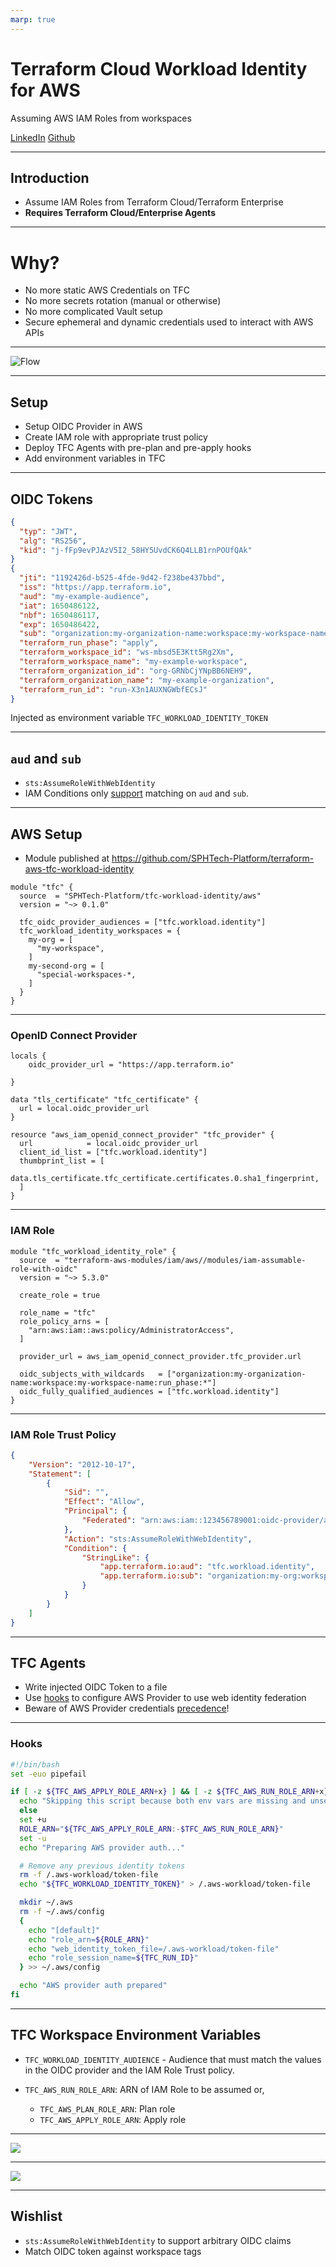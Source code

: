 ```yaml
---
marp: true
---
```


# Terraform Cloud Workload Identity for AWS

Assuming AWS IAM Roles from workspaces

[LinkedIn](https://www.linkedin.com/in/yong-wen/git) [Github](https://github.com/lawliet89)

---
## Introduction

- Assume IAM Roles from Terraform Cloud/Terraform Enterprise
- **Requires Terraform Cloud/Enterprise Agents**

---
# Why?

- No more static AWS Credentials on TFC
- No more secrets rotation (manual or otherwise)
- No more complicated Vault setup
- Secure ephemeral and dynamic credentials used to interact with AWS APIs

---
![Flow](images/tfc-workload-identity-flow.png)

---
## Setup

- Setup OIDC Provider in AWS
- Create IAM role with appropriate trust policy
- Deploy TFC Agents with pre-plan and pre-apply hooks
- Add environment variables in TFC

---


## OIDC Tokens

```json
{
  "typ": "JWT",
  "alg": "RS256",
  "kid": "j-fFp9evPJAzV5I2_58HY5UvdCK6Q4LLB1rnPOUfQAk"
}
{
  "jti": "1192426d-b525-4fde-9d42-f238be437bbd",
  "iss": "https://app.terraform.io",
  "aud": "my-example-audience",
  "iat": 1650486122,
  "nbf": 1650486117,
  "exp": 1650486422,
  "sub": "organization:my-organization-name:workspace:my-workspace-name:run_phase:apply",
  "terraform_run_phase": "apply",
  "terraform_workspace_id": "ws-mbsd5E3Ktt5Rg2Xm",
  "terraform_workspace_name": "my-example-workspace",
  "terraform_organization_id": "org-GRNbCjYNpBB6NEH9",
  "terraform_organization_name": "my-example-organization",
  "terraform_run_id": "run-X3n1AUXNGWbfECsJ"
}
```

Injected as environment variable `TFC_WORKLOAD_IDENTITY_TOKEN`

---
## `aud` and `sub`

- `sts:AssumeRoleWithWebIdentity`
- IAM Conditions only [support](https://docs.aws.amazon.com/IAM/latest/UserGuide/reference_policies_iam-condition-keys.html#condition-keys-wif) matching on `aud` and `sub`.

---
## AWS Setup

- Module published at https://github.com/SPHTech-Platform/terraform-aws-tfc-workload-identity

```hcl
module "tfc" {
  source  = "SPHTech-Platform/tfc-workload-identity/aws"
  version = "~> 0.1.0"

  tfc_oidc_provider_audiences = ["tfc.workload.identity"]
  tfc_workload_identity_workspaces = {
    my-org = [
      "my-workspace",
    ]
    my-second-org = [
      "special-workspaces-*,
    ]
  }
}
```

---
### OpenID Connect Provider

```hcl
locals {
    oidc_provider_url = "https://app.terraform.io"

}

data "tls_certificate" "tfc_certificate" {
  url = local.oidc_provider_url
}

resource "aws_iam_openid_connect_provider" "tfc_provider" {
  url            = local.oidc_provider_url
  client_id_list = ["tfc.workload.identity"]
  thumbprint_list = [
    data.tls_certificate.tfc_certificate.certificates.0.sha1_fingerprint,
  ]
}

```

---
### IAM Role

```hcl
module "tfc_workload_identity_role" {
  source  = "terraform-aws-modules/iam/aws//modules/iam-assumable-role-with-oidc"
  version = "~> 5.3.0"

  create_role = true

  role_name = "tfc"
  role_policy_arns = [
    "arn:aws:iam::aws:policy/AdministratorAccess",
  ]

  provider_url = aws_iam_openid_connect_provider.tfc_provider.url

  oidc_subjects_with_wildcards   = ["organization:my-organization-name:workspace:my-workspace-name:run_phase:*"]
  oidc_fully_qualified_audiences = ["tfc.workload.identity"]
}

```

---
### IAM Role Trust Policy

```json
{
    "Version": "2012-10-17",
    "Statement": [
        {
            "Sid": "",
            "Effect": "Allow",
            "Principal": {
                "Federated": "arn:aws:iam::123456789001:oidc-provider/app.terraform.io"
            },
            "Action": "sts:AssumeRoleWithWebIdentity",
            "Condition": {
                "StringLike": {
                    "app.terraform.io:aud": "tfc.workload.identity",
                    "app.terraform.io:sub": "organization:my-org:workspace:my-workspaces:run_phase:*"
                }
            }
        }
    ]
}
```

---
## TFC Agents

- Write injected OIDC Token to a file
- Use [hooks](https://gist.github.com/lawliet89/71ffbe17e8eb38d892e5ce3e243a0829) to configure AWS Provider to use web identity federation
- Beware of AWS Provider credentials [precedence](https://registry.terraform.io/providers/hashicorp/aws/latest/docs#authentication-and-configuration)!

---
### Hooks

```sh
#!/bin/bash
set -euo pipefail

if [ -z ${TFC_AWS_APPLY_ROLE_ARN+x} ] && [ -z ${TFC_AWS_RUN_ROLE_ARN+x} ]; then
  echo "Skipping this script because both env vars are missing and unset";
  else
  set +u
  ROLE_ARN="${TFC_AWS_APPLY_ROLE_ARN:-$TFC_AWS_RUN_ROLE_ARN}"
  set -u
  echo "Preparing AWS provider auth..."

  # Remove any previous identity tokens
  rm -f /.aws-workload/token-file
  echo "${TFC_WORKLOAD_IDENTITY_TOKEN}" > /.aws-workload/token-file

  mkdir ~/.aws
  rm -f ~/.aws/config
  {
    echo "[default]"
    echo "role_arn=${ROLE_ARN}"
    echo "web_identity_token_file=/.aws-workload/token-file"
    echo "role_session_name=${TFC_RUN_ID}"
  } >> ~/.aws/config

  echo "AWS provider auth prepared"
fi
```

---
## TFC Workspace Environment Variables

- `TFC_WORKLOAD_IDENTITY_AUDIENCE` - Audience that must match the values in the OIDC provider and the IAM Role Trust policy.
- `TFC_AWS_RUN_ROLE_ARN`: ARN of IAM Role to be assumed or,

  - `TFC_AWS_PLAN_ROLE_ARN`: Plan role
  - `TFC_AWS_APPLY_ROLE_ARN`: Apply role

---
![](images/tfc-vars.png)

---
![](images/tfc-plan.png)

---
## Wishlist

- `sts:AssumeRoleWithWebIdentity` to support arbitrary OIDC claims
- Match OIDC token against workspace tags

